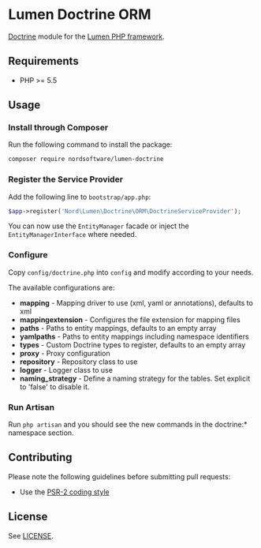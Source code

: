# Lumen Doctrine ORM

[Doctrine](http://www.doctrine-project.org/projects/orm.html) module for the [Lumen PHP framework](http://lumen.laravel.com/).

## Requirements

- PHP >= 5.5

## Usage

### Install through Composer

Run the following command to install the package:

```sh
composer require nordsoftware/lumen-doctrine
```

### Register the Service Provider

Add the following line to ```bootstrap/app.php```:

```php
$app->register('Nord\Lumen\Doctrine\ORM\DoctrineServiceProvider');
```

You can now use the ```EntityManager``` facade or inject the ```EntityManagerInterface``` where needed.

### Configure

Copy ```config/doctrine.php``` into ```config``` and modify according to your needs.

The available configurations are:

- **mapping** - Mapping driver to use (xml, yaml or annotations), defaults to xml
- **mappingextension** - Configures the file extension for mapping files
- **paths** - Paths to entity mappings, defaults to an empty array
- **yamlpaths** - Paths to entity mappings including namespace identifiers
- **types** - Custom Doctrine types to register, defaults to an empty array
- **proxy** - Proxy configuration
- **repository** - Repository class to use
- **logger** - Logger class to use
- **naming_strategy** - Define a naming strategy for the tables. Set explicit to 'false' to disable it.

### Run Artisan

Run ```php artisan``` and you should see the new commands in the doctrine:* namespace section.

## Contributing

Please note the following guidelines before submitting pull requests:

- Use the [PSR-2 coding style](https://github.com/php-fig/fig-standards/blob/master/accepted/PSR-2-coding-style-guide.md)

## License

See [LICENSE](LICENSE).
